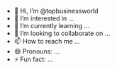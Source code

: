 - 👋 Hi, I’m @topbusinessworld
- 👀 I’m interested in ...
- 🌱 I’m currently learning ...
- 💞️ I’m looking to collaborate on ...
- 📫 How to reach me ...
- 😄 Pronouns: ...
- ⚡ Fun fact: ...

<!---
topbusinessworld/topbusinessworld is a ✨ special ✨ repository because its `README.md` (this file) appears on your GitHub profile.
You can click the Preview link to take a look at your changes.
--->
